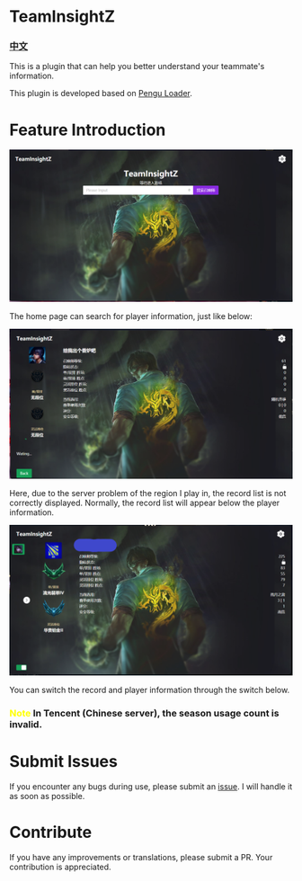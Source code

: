# TeamInsightZ
### [中文](README_ZH.md)

This is a plugin that can help you better understand your teammate's information.

This plugin is developed based on [Pengu Loader](https://pengu.lol).

# Feature Introduction
![Home](https://raw.githubusercontent.com/LightningSw/TeamInsightZ/main/info/home.png "Home Preview")

The home page can search for player information, just like below:

![Search](https://raw.githubusercontent.com/LightningSw/TeamInsightZ/main/info/search.png "Search Results")

Here, due to the server problem of the region I play in, the record list is not correctly displayed. Normally, the record list will appear below the player information.

![Champion Selection](https://raw.githubusercontent.com/LightningSw/TeamInsightZ/main/info/champselect.png "Champion Selection Interface")

You can switch the record and player information through the switch below.

### <span style="color:yellow;">Note</span> In Tencent (Chinese server), the season usage count is invalid.

# Submit Issues
If you encounter any bugs during use, please submit an [issue](https://github.com/LightningSw/TeamInsightZ/issues). I will handle it as soon as possible.

# Contribute
If you have any improvements or translations, please submit a PR. Your contribution is appreciated.

